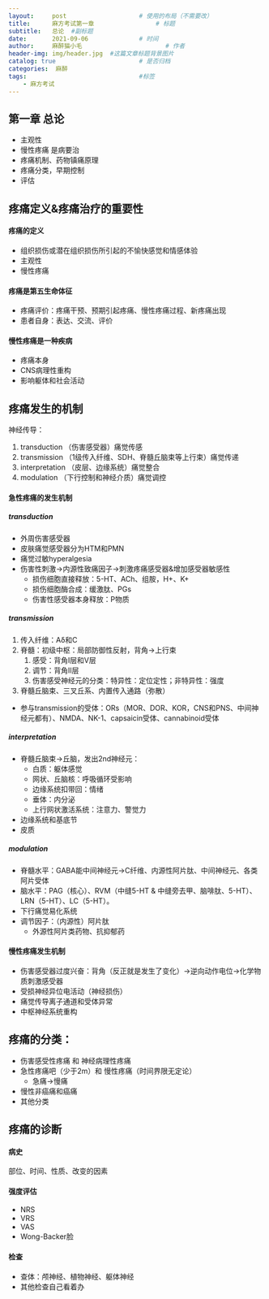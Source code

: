 ```yaml
---
layout:     post   				    # 使用的布局（不需要改）
title:      麻方考试第一章 				# 标题 
subtitle:   总论  #副标题
date:       2021-09-06 				# 时间
author:     麻醉猫小毛 						# 作者
header-img: img/header.jpg 	#这篇文章标题背景图片
catalog: true 						# 是否归档
categories:  麻醉	
tags:								#标签
    - 麻方考试
---
```


## 第一章 总论

- 主观性
- 慢性疼痛 是病要治
- 疼痛机制、药物镇痛原理
- 疼痛分类，早期控制
- 评估

## 疼痛定义&疼痛治疗的重要性

#### 疼痛的定义

- 组织损伤或潜在组织损伤所引起的不愉快感觉和情感体验
- 主观性
- 慢性疼痛

#### 疼痛是第五生命体征

- 疼痛评价：疼痛干预、预期引起疼痛、慢性疼痛过程、新疼痛出现
- 患者自身：表达、交流、评价

#### 慢性疼痛是一种疾病

- 疼痛本身
- CNS病理性重构
- 影响躯体和社会活动

## 疼痛发生的机制

神经传导：

1. transduction （伤害感受器）痛觉传感
2. transmission （1级传入纤维、SDH、脊髓丘脑束等上行束）痛觉传递
3. interpretation （皮层、边缘系统）痛觉整合
4. modulation （下行控制和神经介质）痛觉调控

#### 急性疼痛的发生机制

##### transduction

- 外周伤害感受器
- 皮肤痛觉感受器分为HTM和PMN
- 痛觉过敏hyperalgesia
- 伤害性刺激→内源性致痛因子→刺激疼痛感受器&增加感受器敏感性
    - 损伤细胞直接释放：5-HT、ACh、组胺，H+、K+
    - 损伤细胞酶合成：缓激肽、PGs
    - 伤害性感受器本身释放：P物质

##### transmission

1. 传入纤维：Aδ和C
2. 脊髓：初级中枢：局部防御性反射，背角→上行束
    1. 感受：背角I层和V层
    2. 调节：背角II层
    3. 伤害感受神经元的分类：特异性：定位定性；非特异性：强度
3. 脊髓丘脑束、三叉丘系、内置传入通路（弥散）
- 参与transmission的受体：ORs（MOR、DOR、KOR，CNS和PNS、中间神经元都有）、NMDA、NK-1、capsaicin受体、cannabinoid受体

##### interpretation

- 脊髓丘脑束→丘脑，发出2nd神经元：
    - 白质：躯体感觉
    - 网状、丘脑核：呼吸循环受影响
    - 边缘系统扣带回：情绪
    - 垂体：内分泌
    - 上行网状激活系统：注意力、警觉力
- 边缘系统和基底节
- 皮质

##### modulation

- 脊髓水平：GABA能中间神经元→C纤维、内源性阿片肽、中间神经元、各类阿片受体
- 脑水平：PAG（核心）、RVM（中缝5-HT & 中缝旁去甲、脑啡肽、5-HT）、LRN（5-HT）、LC（5-HT）。
- 下行痛觉易化系统
- 调节因子：（内源性）阿片肽
    - 外源性阿片类药物、抗抑郁药

#### 慢性疼痛发生机制

- 伤害感受器过度兴奋：背角（反正就是发生了变化）→逆向动作电位→化学物质刺激感受器
- 受损神经异位电活动（神经损伤）
- 痛觉传导离子通道和受体异常
- 中枢神经系统重构

## 疼痛的分类：

- 伤害感受性疼痛 和 神经病理性疼痛
- 急性疼痛吧（少于2m）和 慢性疼痛（时间界限无定论）
    - 急痛→慢痛
- 慢性非癌痛和癌痛
- 其他分类

## 疼痛的诊断

#### 病史

部位、时间、性质、改变的因素

#### 强度评估

- NRS
- VRS
- VAS
- Wong-Backer脸

#### 检查

- 查体：颅神经、植物神经、躯体神经
- 其他检查自己看着办